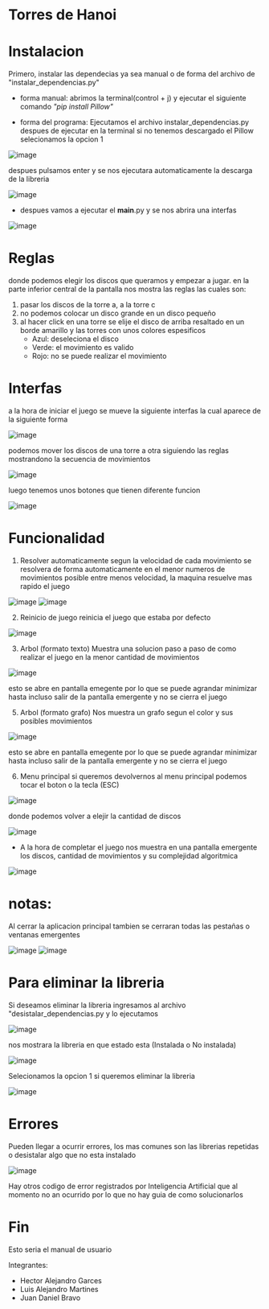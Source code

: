 # Torres de Hanoi

# Instalacion
Primero, instalar las dependecias ya sea manual o de forma del archivo de "instalar_dependencias.py"

- forma manual:
abrimos la terminal(control + j) y ejecutar el siguiente comando
*"pip install Pillow"*

- forma del programa:
Ejecutamos el archivo instalar_dependencias.py
despues de ejecutar en la terminal si no tenemos descargado el Pillow selecionamos la opcion 1

![image](https://github.com/user-attachments/assets/4696919e-423c-478a-880c-c430a8fdb92e)


despues pulsamos enter y se nos ejecutara automaticamente la descarga de la libreria

![image](https://github.com/user-attachments/assets/21a5cba1-181e-4b62-aade-12068f67b39d)


- despues vamos a ejecutar el __main__.py y se nos abrira una interfas

![image](https://github.com/user-attachments/assets/a2cf6ce9-30f8-435c-a777-3387ce5d4aa1)


# Reglas
donde podemos elegir los discos que queramos y empezar a jugar.
en la parte inferior central de la pantalla nos mostra las reglas las cuales son:
1) pasar los discos de la torre a, a la torre c
2) no podemos colocar un disco grande en un disco pequeño
3) al hacer click en una torre se elije el disco de arriba resaltado en un borde amarillo y las torres con unos colores espesificos
   - Azul: deseleciona el disco
   - Verde: el movimiento es valido
   - Rojo: no se puede realizar el movimiento

# Interfas
a la hora de iniciar el juego se mueve la siguiente interfas la cual aparece de la siguiente forma

![image](https://github.com/user-attachments/assets/99cbfdeb-3696-4a08-9d95-44c3e0fe71b3)


podemos mover los discos de una torre a otra siguiendo las reglas mostrandono la secuencia de movimientos

![image](https://github.com/user-attachments/assets/f2b06107-ddd1-4b07-aec9-e155c3797b8a)


luego tenemos unos botones que tienen diferente funcion

![image](https://github.com/user-attachments/assets/d9991811-39ac-4fad-ab87-252ffa1b8ff2)


# Funcionalidad
1) Resolver automaticamente
segun la velocidad de cada movimiento se resolvera de forma automaticamente en el menor numeros de movimientos posible
entre menos velocidad, la maquina resuelve mas rapido el juego

![image](https://github.com/user-attachments/assets/3a47343a-4352-4aa9-a3fe-1c4307a7725d)
![image](https://github.com/user-attachments/assets/dbea87ef-5f1a-48db-90c0-f8345ec71334)


2) Reinicio de juego
reinicia el juego que estaba por defecto

![image](https://github.com/user-attachments/assets/96ff0fac-7716-4bc7-9e99-dc008afd5964)


3) Arbol (formato texto)
Muestra una solucion paso a paso de como realizar el juego en la menor cantidad de movimientos

![image](https://github.com/user-attachments/assets/de5a3f70-d131-4dd8-8b19-e80b2af1d0e9)

esto se abre en pantalla emegente por lo que se puede agrandar minimizar hasta incluso salir de la pantalla emergente y no se cierra el juego


5) Arbol (formato grafo)
Nos muestra un grafo segun el color y sus posibles movimientos

![image](https://github.com/user-attachments/assets/c7d89321-376a-4f05-b802-d1a66ed79ed3)

esto se abre en pantalla emegente por lo que se puede agrandar minimizar hasta incluso salir de la pantalla emergente y no se cierra el juego


6) Menu principal
si queremos devolvernos al menu principal podemos tocar el boton o la tecla (ESC)

![image](https://github.com/user-attachments/assets/c1630007-4de2-48cf-bbdd-38a7bb18a61e)


donde podemos volver a elejir la cantidad de discos

![image](https://github.com/user-attachments/assets/88aeed44-388a-4252-a5de-bd9b10d0cbd8)


- A la hora de completar el juego nos muestra en una pantalla emergente los discos, cantidad de movimientos y su complejidad algoritmica
  
![image](https://github.com/user-attachments/assets/d3dcee44-d56d-4507-9706-85ecbcea12f2)


# notas:
Al cerrar la aplicacion principal tambien se cerraran todas las pestañas o ventanas emergentes

![image](https://github.com/user-attachments/assets/135771bd-87fd-47c7-947a-86e689e94960)
![image](https://github.com/user-attachments/assets/41055cbe-3ea0-4d5c-88c3-b4d72c57e378)


# Para eliminar la libreria
Si deseamos eliminar la libreria ingresamos al archivo "desistalar_dependencias.py y lo ejecutamos

![image](https://github.com/user-attachments/assets/f36074ca-ef0b-4821-8154-6c1ccbc07e76)


nos mostrara la libreria en que estado esta (Instalada o No instalada)

![image](https://github.com/user-attachments/assets/35336d35-39b0-4e2c-8473-1f2918152489)


Selecionamos la opcion 1 si queremos eliminar la libreria

![image](https://github.com/user-attachments/assets/8fc84b6e-ee0b-4a37-83e8-951146617f20)


# Errores
Pueden llegar a ocurrir errores, los mas comunes son las librerias repetidas o desistalar algo que no esta instalado

![image](https://github.com/user-attachments/assets/a4ef2290-f213-4678-82b8-4783fdd3a257)

Hay otros codigo de error registrados por Inteligencia Artificial que al momento no an ocurrido por lo que no hay guia de como solucionarlos

# Fin
Esto seria el manual de usuario

Integrantes: 
- Hector Alejandro Garces
- Luis Alejandro Martines
- Juan Daniel Bravo










